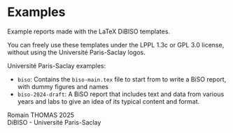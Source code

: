 # Examples

Example reports made with the LaTeX DiBISO templates.

You can freely use these templates under the LPPL 1.3c or GPL 3.0 license, without using the Université Paris-Saclay logos.

Université Paris-Saclay examples:

  -  `biso`: Contains the `biso-main.tex` file to start from to write a BiSO report, with dummy figures and names
  - `biso-2024-draft`: A BiSO report that includes text and data from various years and labs to give an idea of its typical content and format.

Romain THOMAS 2025  
DiBISO - Université Paris-Saclay